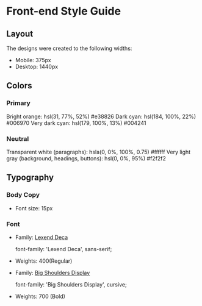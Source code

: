 # Front-end Style Guide

## Layout

The designs were created to the following widths:

- Mobile: 375px
- Desktop: 1440px

## Colors

### Primary

Bright orange: hsl(31, 77%, 52%)
		#e38826
Dark cyan: hsl(184, 100%, 22%)
		#006970
Very dark cyan: hsl(179, 100%, 13%)
		#004241

### Neutral

Transparent white (paragraphs): hsla(0, 0%, 100%, 0.75)
		#ffffff
Very light gray (background, headings, buttons): hsl(0, 0%, 95%)
		#f2f2f2

## Typography

### Body Copy

- Font size: 15px

### Font

- Family: [Lexend Deca](https://fonts.google.com/specimen/Lexend+Deca)
	<link href="https://fonts.googleapis.com/css2?family=Lexend+Deca&display=swap" rel="stylesheet">

	font-family: 'Lexend Deca', sans-serif;

- Weights: 400(Regular)

- Family: [Big Shoulders Display](https://fonts.google.com/specimen/Big+Shoulders+Display)
	<link href="https://fonts.googleapis.com/css2?family=Big+Shoulders+Display:wght@700&display=swap" rel="stylesheet">

	font-family: 'Big Shoulders Display', cursive;

- Weights: 700 (Bold)
